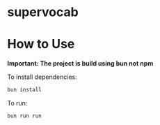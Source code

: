# supervocab


# How to Use
**Important: The project is build using bun not npm**

To install dependencies:

```bash
bun install
```

To run:

```bash
bun run run 
```